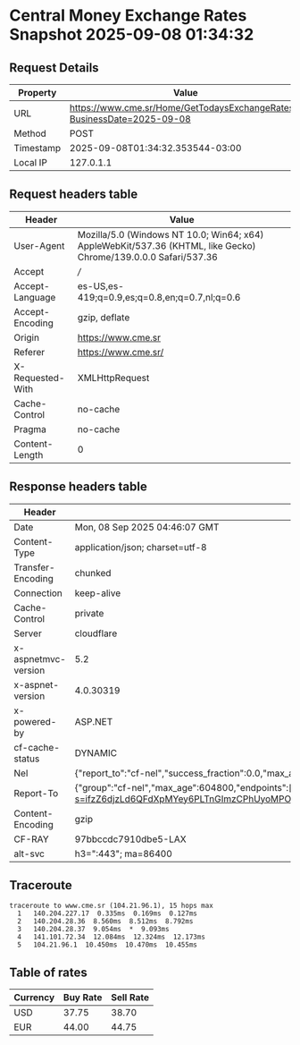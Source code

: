 # Central Money Exchange Rates Snapshot 2025-09-08 01:34:32
## Request Details

| Property | Value |
|----------|-------|
| URL | https://www.cme.sr/Home/GetTodaysExchangeRates/?BusinessDate=2025-09-08 |
| Method | POST |
| Timestamp | 2025-09-08T01:34:32.353544-03:00 |
| Local IP | 127.0.1.1 |
    
## Request headers table

| Header | Value |
|--------|-------|
| User-Agent | Mozilla/5.0 (Windows NT 10.0; Win64; x64) AppleWebKit/537.36 (KHTML, like Gecko) Chrome/139.0.0.0 Safari/537.36 |
| Accept | */* |
| Accept-Language | es-US,es-419;q=0.9,es;q=0.8,en;q=0.7,nl;q=0.6 |
| Accept-Encoding | gzip, deflate |
| Origin | https://www.cme.sr |
| Referer | https://www.cme.sr/ |
| X-Requested-With | XMLHttpRequest |
| Cache-Control | no-cache |
| Pragma | no-cache |
| Content-Length | 0 |

    
## Response headers table
| Header | Value |
|--------|-------|
| Date | Mon, 08 Sep 2025 04:46:07 GMT |
| Content-Type | application/json; charset=utf-8 |
| Transfer-Encoding | chunked |
| Connection | keep-alive |
| Cache-Control | private |
| Server | cloudflare |
| x-aspnetmvc-version | 5.2 |
| x-aspnet-version | 4.0.30319 |
| x-powered-by | ASP.NET |
| cf-cache-status | DYNAMIC |
| Nel | {"report_to":"cf-nel","success_fraction":0.0,"max_age":604800} |
| Report-To | {"group":"cf-nel","max_age":604800,"endpoints":[{"url":"https://a.nel.cloudflare.com/report/v4?s=ifzZ6djzLd6QFdXpMYey6PLTnGImzCPhUyoMPOuPmI2nrGcRNyIhANM9AtWjeAgOej6GRYYpaVr%2FL98L2LLVeVLGaPTY6prK8tI%3D"}]} |
| Content-Encoding | gzip |
| CF-RAY | 97bbccdc7910dbe5-LAX |
| alt-svc | h3=":443"; ma=86400 |

## Traceroute 

```
traceroute to www.cme.sr (104.21.96.1), 15 hops max
  1   140.204.227.17  0.335ms  0.169ms  0.127ms 
  2   140.204.28.36  8.560ms  8.512ms  8.792ms 
  3   140.204.28.37  9.054ms  *  9.093ms 
  4   141.101.72.34  12.084ms  12.324ms  12.173ms 
  5   104.21.96.1  10.450ms  10.470ms  10.455ms 

```


## Table of rates

| Currency | Buy Rate | Sell Rate |
|----------|----------|-----------|
| USD | 37.75 | 38.70 |
| EUR | 44.00 | 44.75 |
